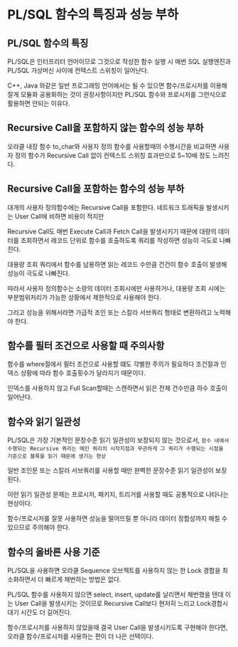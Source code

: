 # PL/SQL 함수의 특징과 성능 부하

## PL/SQL 함수의 특징

PL/SQL은 인터프리터 언어이므로 그것으로 작성한 함수 실행 시 매번 SQL 실행엔진과 PL/SQL 가상머신 사이에 컨텍스트 스위칭이 일어난다.

C++, Java 와같은 일반 프로그래밍 언어에서는 될 수 있으면 함수/프로시저를 이용해 잘게 모듈화 공용화하는 것이 권장사항이지만 PL/SQL 함수와 프로시저를 그런식으로 활용하면 안되는 이유다.

## Recursive Call을 포함하지 않는 함수의 성능 부하

오라클 내장 함수 to_char와 사용자 정의 함수를 사용할때의 수행시간을 비교하면 사용자 정의 함수가 Recursive Call 없이 컨텍스트 스위칭 효과만으로 5~10배 정도 느려진다.

## Recursive Call을 포함하는 함수의 성능 부하

대개의 사용자 정의함수에는 Recursive Call을 포함한다. 네트워크 트래픽을 발생시키는 User Call에 비하면 비용이 적지만

Recursive Call도 매번 Execute Call과 Fetch Call을 발생시키기 때문에 대량의 데이터를 조회하면서 레코드 단위로 함수를 호출하도록 쿼리를 작성하면 성능이 극도로 나빠진다.

대용량 조회 쿼리에서 함수를 남용하면 읽는 레코드 수만큼 건건이 함수 호출이 발생해 성능이 극도로 나빠진다.

따라서 사용자 정의함수는 소량의 데이터 조회시에만 사용하거나, 대용량 조회 시에는 부분범위처리가 가능한 상황에서 제한적으로 사용해야 한다.

그리고 성능을 위해서라면 가급적 조인 또는 스칼라 서브쿼리 형태로 변환하려고 노력해야 한다.

## 함수를 필터 조건으로 사용할 때 주의사항

함수를 where절에서 필터 조건으로 사용할 떄도 각별한 주의가 필요하다 조건절과 인덱스 상황에 따라 함수 호출횟수가 달라지기 때문이다.

인덱스를 사용하지 않고 Full Scan할때는 스캔하면서 읽은 전체 건수만큼 하수 호출이 일어난다.

## 함수와 읽기 일관성

PL/SQL은 가장 기본적인 문장수준 읽기 일관성이 보장되지 않는 것으로서, `함수 내에서 수행되는 Recursive 쿼리는 메인 쿼리의 시작지점과 무관하게 그 쿼리가 수행되는 시점을 기준으로 블록을 읽기 때문에 생기는 현상`

일반 조인문 또는 스칼라 서브쿼리를 사용할 때만 완벽한 문장수준 읽기 일관성이 보장된다.

이런 읽기 일관성 문제는 프로시저, 패키지, 트리거를 사용할 때도 공통적으로 나타나는 현상이다.

함수/프로시저를 잘못 사용하면 성능을 떨어뜨릴 뿐 아니라 데이터 정합성까지 해칠 수 있으므로 주의해야 한다.

## 함수의 올바른 사용 기준

PL/SQL을 사용하면 오라클 Sequence 오브젝트를 사용하지 않는 한 Lock 경합을 최소화하면서 더 빠르게 채번하는 방법은 없다.

PL/SQL 함수를 사용하지 않으면 select, insert, update를 날리면서 채번했을 텐데 이는 User Call을 발생시키는 것이므로 Recursive Call보다 현저히 느리고 Lock경합시 대기 시간도 더 길어진다.

함수/프로시저를 사용하지 않았을때 결국 User Call을 발생시키도록 구현해야 한다면, 오라클 함수/프로시저를 사용하는 편이 더 나은 선택이다.
